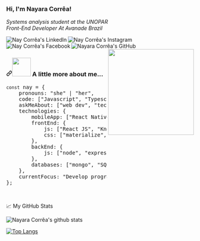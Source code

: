 ### Hi, I'm Nayara Corrêa!

<i>Systems analysis student at the UNOPAR</i><br>
<i>Front-End Developer At Avanade Brazil</i><br>

<a href="https://www.linkedin.com/in/nayara-corr%C3%AAa-03bb91149/" rel="nofollow">
  <img align="left" alt="Nay Corrêa's LinkedIn" src="https://img.shields.io/badge/linkedin-%230077B5.svg?&style=for-the-badge&logo=linkedin&logoColor=white" style="max-width:100%;">
</a>

<a href="https://www.instagram.com/_nayaracorrea/" rel="nofollow">
  <img align="left" alt="Nay Corrêa's Instagram" src="https://img.shields.io/badge/instagram-%23E4405F.svg?&style=for-the-badge&logo=instagram&logoColor=white" style="max-width:100%;">
</a>

<a href="https://www.facebook.com/NayaraFlorentino/" rel="nofollow">
  <img align="left" alt="Nay Corrêa's Facebook" src="https://img.shields.io/badge/facebook-%231877F2.svg?&style=for-the-badge&logo=facebook&logoColor=white" style="max-width:100%;">
</a>

<a href="https://github.com/nayaracorrea" rel="nofollow">
  <img align="left" alt="Nayara Corrêa's GitHub" src="https://img.shields.io/badge/github-%23100000.svg?&style=for-the-badge&logo=github&logoColor=white" style="max-width:100%;">
</a> 

<p><a target="_blank" rel="noopener noreferrer" href="https://camo.githubusercontent.com/1dffb6a6ad27bc1d0ae25d7e699f69aab8f5352f241770daf62efc1b436c70df/68747470733a2f2f6d656469612e67697068792e636f6d2f6d656469612f6965796c397a6d436a4f3462347436716f592f67697068792e676966"><img align="right" src="https://camo.githubusercontent.com/1dffb6a6ad27bc1d0ae25d7e699f69aab8f5352f241770daf62efc1b436c70df/68747470733a2f2f6d656469612e67697068792e636f6d2f6d656469612f6965796c397a6d436a4f3462347436716f592f67697068792e676966" width="230" data-canonical-src="https://media.giphy.com/media/ieyl9zmCjO4b4t6qoY/giphy.gif" style="max-width:100%;"></a></p>
<br><br>
<h3><a id="user-content--a-little-more-about-me" class="anchor" aria-hidden="true" href="#-a-little-more-about-me"><svg class="octicon octicon-link" viewBox="0 0 16 16" version="1.1" width="16" height="16" aria-hidden="true"><path fill-rule="evenodd" d="M7.775 3.275a.75.75 0 001.06 1.06l1.25-1.25a2 2 0 112.83 2.83l-2.5 2.5a2 2 0 01-2.83 0 .75.75 0 00-1.06 1.06 3.5 3.5 0 004.95 0l2.5-2.5a3.5 3.5 0 00-4.95-4.95l-1.25 1.25zm-4.69 9.64a2 2 0 010-2.83l2.5-2.5a2 2 0 012.83 0 .75.75 0 001.06-1.06 3.5 3.5 0 00-4.95 0l-2.5 2.5a3.5 3.5 0 004.95 4.95l1.25-1.25a.75.75 0 00-1.06-1.06l-1.25 1.25a2 2 0 01-2.83 0z"></path></svg></a><a target="_blank" rel="noopener noreferrer" href="https://camo.githubusercontent.com/be37cdc8f930300096c506ad4574eaae977c48fbb2705cfcb92f4eeab8282c7a/68747470733a2f2f6d656469612e67697068792e636f6d2f6d656469612f56674344417a634b767352364f4d307557672f67697068792e676966"><img src="https://camo.githubusercontent.com/be37cdc8f930300096c506ad4574eaae977c48fbb2705cfcb92f4eeab8282c7a/68747470733a2f2f6d656469612e67697068792e636f6d2f6d656469612f56674344417a634b767352364f4d307557672f67697068792e676966" width="50" data-canonical-src="https://media.giphy.com/media/VgCDAzcKvsR6OM0uWg/giphy.gif" style="max-width:100%;"></a> A little more about me...</h3>


<div class="highlight highlight-source-js"><pre><span class="pl-k" style="font-size: 12px">const</span> <span class="pl-s1">nay</span> <span class="pl-c1">=</span> <span class="pl-kos">{</span>
    <span class="pl-c1">pronouns</span>: <span class="pl-s">"she"</span> | <span class="pl-s">"her"</span><span class="pl-kos">,</span>
    <span class="pl-c1">code</span>: <span class="pl-kos">[</span><span class="pl-s">"Javascript"</span><span class="pl-kos">,</span> <span class="pl-s">"Typescript"</span><span class="pl-kos">,</span> <span class="pl-s">"HTML"</span><span class="pl-kos">,</span> <span class="pl-s">"CSS"</span>]</span><span class="pl-kos">,</span>
    <span class="pl-c1">askMeAbout</span>: <span class="pl-kos">[</span><span class="pl-s">"web dev"</span><span class="pl-kos">,</span> <span class="pl-s">"tech"</span><span class="pl-kos">,</span> <span class="pl-s">"app dev"</span><span class="pl-kos">,</span> <span class="pl-kos">]</span><span class="pl-kos">,</span>
    <span class="pl-c1">technologies</span>: <span class="pl-kos">{</span>
        <span class="pl-c1">mobileApp</span>: <span class="pl-kos">[</span><span class="pl-s">"React Native"</span><span class="pl-kos">]</span><span class="pl-kos">,</span>
        <span class="pl-c1">frontEnd</span>: <span class="pl-kos">{</span>
            <span class="pl-c1">js</span>: <span class="pl-kos">[</span><span class="pl-s">"React JS"</span><span class="pl-kos">,</span> <span class="pl-s">"KnockoutJS"</span><span class="pl-kos"><span class="pl-kos">,</span> <span class="pl-s">"UI5"</span><span class="pl-kos">]</span><span class="pl-kos">,</span>
            <span class="pl-c1">css</span>: <span class="pl-kos">[</span><span class="pl-s">"materialize"</span><span class="pl-kos">,</span> <span class="pl-s">"bootstrap"</span><span class="pl-kos">]</span>
        <span class="pl-kos">}</span><span class="pl-kos">,</span>
        <span class="pl-c1">backEnd</span>: <span class="pl-kos">{</span>
            <span class="pl-c1">js</span>: <span class="pl-kos">[</span><span class="pl-s">"node"</span><span class="pl-kos">,</span> <span class="pl-s">"express"</span><span class="pl-kos">,</span> <span class="pl-s">"NestJS"</span> <span class="pl-kos">]</span><span class="pl-kos">,</span>
        <span class="pl-kos">}</span><span class="pl-kos">,</span>
        <span class="pl-c1">databases</span>: <span class="pl-kos">[</span><span class="pl-s">"mongo"</span><span class="pl-kos">,</span> <span class="pl-s">"SQL Server"</span> <span class="pl-kos">]</span><span class="pl-kos">,</span>
    <span class="pl-kos">}</span><span class="pl-kos">,</span>
    <span class="pl-c1">currentFocus</span>: <span class="pl-s">"Develop programming using React and Typescript"</span><span class="pl-kos">,</span>
<span class="pl-kos">}</span><span class="pl-kos">;</span></pre>
</div>
  
  <br>
  <p><g-emoji class="g-emoji" alias="chart_with_upwards_trend" fallback-src="https://github.githubassets.com/images/icons/emoji/unicode/1f4c8.png">📈</g-emoji> My GitHub Stats</p>
  
  ![Nayara Corrêa's github stats](https://github-readme-stats.vercel.app/api?username=nayaracorrea&show_icons=true&theme=dracula)
  
  
  [![Top Langs](https://github-readme-stats.vercel.app/api/top-langs/?username=nayaracorrea&layout=compact)](https://github.com/nayaracorrea/github-readme-stats)
  
 
  
 
